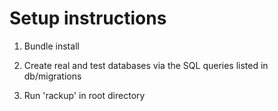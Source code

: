 Setup instructions
==================

1. Bundle install

2. Create real and test databases via the SQL queries listed in db/migrations

3. Run 'rackup' in root directory
